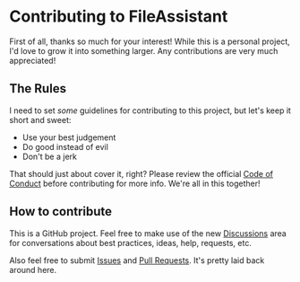 # Contributing to FileAssistant

First of all, thanks so much for your interest!
While this is a personal project, I'd love to grow it into something larger.
Any contributions are very much appreciated!

## The Rules

I need to set _some_ guidelines for contributing to this project,
but let's keep it short and sweet:

- Use your best judgement
- Do good instead of evil
- Don't be a jerk

That should just about cover it, right?
Please review the official [Code of Conduct](./CODE_OF_CONDUCT.md)
before contributing for more info. We're all in this together!

## How to contribute

This is a GitHub project. Feel free to make use of the new
[Discussions](https://github.com/TaffarelJr/FileAssistant/discussions)
area for conversations about best practices, ideas, help, requests, etc.

Also feel free to submit
[Issues](https://github.com/TaffarelJr/FileAssistant/issues) and
[Pull Requests](https://github.com/TaffarelJr/FileAssistant/pulls).
It's pretty laid back around here.
